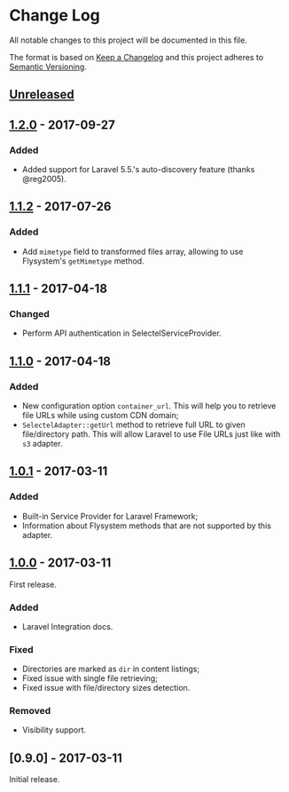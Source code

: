 # Change Log
All notable changes to this project will be documented in this file.

The format is based on [Keep a Changelog](http://keepachangelog.com/) 
and this project adheres to [Semantic Versioning](http://semver.org/).

## [Unreleased]

## [1.2.0] - 2017-09-27
### Added
- Added support for Laravel 5.5.'s auto-discovery feature (thanks @reg2005).

## [1.1.2] - 2017-07-26
### Added
- Add `mimetype` field to transformed files array, allowing to use Flysystem's `getMimetype` method.

## [1.1.1] - 2017-04-18
### Changed
- Perform API authentication in SelectelServiceProvider.

## [1.1.0] - 2017-04-18
### Added
- New configuration option `container_url`. This will help you to retrieve file URLs while using custom CDN domain;
- `SelectelAdapter::getUrl` method to retrieve full URL to given file/directory path. This will allow Laravel to use File URLs just like with `s3` adapter.

## [1.0.1] - 2017-03-11
### Added
- Built-in Service Provider for Laravel Framework;
- Information about Flysystem methods that are not supported by this adapter.

## [1.0.0] - 2017-03-11
First release.

### Added
- Laravel Integration docs.

### Fixed
- Directories are marked as `dir` in content listings;
- Fixed issue with single file retrieving;
- Fixed issue with file/directory sizes detection.

### Removed
- Visibility support.

## [0.9.0] - 2017-03-11
Initial release.

[Unreleased]: https://github.com/ArgentCrusade/flysystem-selectel/compare/1.2.0...HEAD
[1.2.0]: https://github.com/ArgentCrusade/flysystem-selectel/compare/1.1.2...1.2.0
[1.1.2]: https://github.com/ArgentCrusade/flysystem-selectel/compare/1.1.1...1.1.2
[1.1.1]: https://github.com/ArgentCrusade/flysystem-selectel/compare/1.1.0...1.1.1
[1.1.0]: https://github.com/ArgentCrusade/flysystem-selectel/compare/1.0.1...1.1.0
[1.0.1]: https://github.com/ArgentCrusade/flysystem-selectel/compare/1.0.0...1.0.1
[1.0.0]: https://github.com/ArgentCrusade/flysystem-selectel/compare/0.9.0...1.0.0
